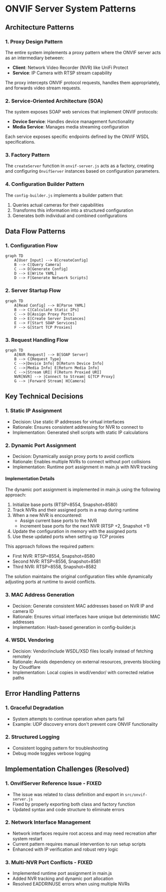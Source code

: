 # ONVIF Server System Patterns

## Architecture Patterns

### 1. Proxy Design Pattern
The entire system implements a proxy pattern where the ONVIF server acts as an intermediary between:
- **Client**: Network Video Recorder (NVR) like UniFi Protect
- **Service**: IP Camera with RTSP stream capability

The proxy intercepts ONVIF protocol requests, handles them appropriately, and forwards video stream requests.

### 2. Service-Oriented Architecture (SOA)
The system exposes SOAP web services that implement ONVIF protocols:
- **Device Service**: Handles device management functionality
- **Media Service**: Manages media streaming configuration

Each service exposes specific endpoints defined by the ONVIF WSDL specifications.

### 3. Factory Pattern
The `createServer` function in `onvif-server.js` acts as a factory, creating and configuring `OnvifServer` instances based on configuration parameters.

### 4. Configuration Builder Pattern
The `config-builder.js` implements a builder pattern that:
1. Queries actual cameras for their capabilities
2. Transforms this information into a structured configuration
3. Generates both individual and combined configurations

## Data Flow Patterns

### 1. Configuration Flow
```mermaid
graph TD
    A[User Input] --> B[createConfig]
    B --> C[Query Camera]
    C --> D[Generate Config]
    D --> E[Write YAML]
    D --> F[Generate Network Scripts]
```

### 2. Server Startup Flow
```mermaid
graph TD
    A[Read Config] --> B[Parse YAML]
    B --> C[Calculate Static IPs]
    C --> D[Assign Proxy Ports]
    D --> E[Create Server Instances]
    E --> F[Start SOAP Services]
    F --> G[Start TCP Proxies]
```

### 3. Request Handling Flow
```mermaid
graph TD
    A[NVR Request] --> B[SOAP Server]
    B --> C{Request Type}
    C -->|Device Info| D[Return Device Info]
    C -->|Media Info| E[Return Media Info]
    C -->|Stream URI| F[Return Proxied URI]
    NVR[NVR] --> |Connect to Stream| G[TCP Proxy]
    G --> |Forward Stream| H[Camera]
```

## Key Technical Decisions

### 1. Static IP Assignment
- Decision: Use static IP addresses for virtual interfaces
- Rationale: Ensures consistent addressing for NVR to connect to
- Implementation: Generated shell scripts with static IP calculations

### 2. Dynamic Port Assignment
- Decision: Dynamically assign proxy ports to avoid conflicts
- Rationale: Enables multiple NVRs to connect without port collisions
- Implementation: Runtime port assignment in main.js with NVR tracking

#### Implementation Details
The dynamic port assignment is implemented in main.js using the following approach:
1. Initialize base ports (RTSP=8554, Snapshot=8580)
2. Track NVRs and their assigned ports in a map during runtime
3. When a new NVR is encountered:
   - Assign current base ports to the NVR
   - Increment base ports for the next NVR (RTSP +2, Snapshot +1)
4. Update the configuration in memory with the assigned ports
5. Use these updated ports when setting up TCP proxies

This approach follows the required pattern:
- First NVR: RTSP=8554, Snapshot=8580
- Second NVR: RTSP=8556, Snapshot=8581
- Third NVR: RTSP=8558, Snapshot=8582

The solution maintains the original configuration files while dynamically adjusting ports at runtime to avoid conflicts.

### 3. MAC Address Generation
- Decision: Generate consistent MAC addresses based on NVR IP and camera ID
- Rationale: Ensures virtual interfaces have unique but deterministic MAC addresses
- Implementation: Hash-based generation in config-builder.js

### 4. WSDL Vendoring
- Decision: Vendor/include WSDL/XSD files locally instead of fetching remotely
- Rationale: Avoids dependency on external resources, prevents blocking by Cloudflare
- Implementation: Local copies in wsdl/vendor/ with corrected relative paths

## Error Handling Patterns

### 1. Graceful Degradation
- System attempts to continue operation when parts fail
- Example: UDP discovery errors don't prevent core ONVIF functionality

### 2. Structured Logging
- Consistent logging pattern for troubleshooting
- Debug mode toggles verbose logging

## Implementation Challenges (Resolved)

### 1. OnvifServer Reference Issue - FIXED
- The issue was related to class definition and export in `src/onvif-server.js`
- Fixed by properly exporting both class and factory function
- Updated syntax and code structure to eliminate errors

### 2. Network Interface Management
- Network interfaces require root access and may need recreation after system restart
- Current pattern requires manual intervention to run setup scripts
- Enhanced with IP verification and robust retry logic

### 3. Multi-NVR Port Conflicts - FIXED
- Implemented runtime port assignment in main.js
- Added NVR tracking and dynamic port allocation
- Resolved EADDRINUSE errors when using multiple NVRs
